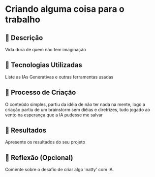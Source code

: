 # Criando alguma coisa para o trabalho

## 📒 Descrição
Vida dura de quem não tem imaginação

## 🤖 Tecnologias Utilizadas
Liste as IAs Generativas e outras ferramentas usadas

## 🧐 Processo de Criação
O conteúdo simples, partiu da idéia de não ter nada na mente, logo a criação partiu de um brainstorm sem diéias e diretrizes, tudo jogado ao vento na esperança que a IA pudesse me salvar

## 🚀 Resultados
Apresente os resultados do seu projeto

## 💭 Reflexão (Opcional)
Comente sobre o desafio de criar algo 'natty' com IA.
